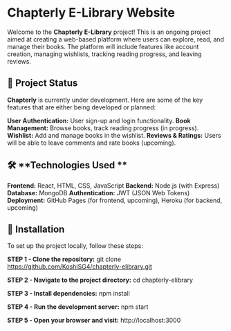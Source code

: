 # **Chapterly E-Library Website**

Welcome to the **Chapterly E-Library** project! This is an ongoing project aimed at creating a web-based platform where users can explore, read, and manage their books. The platform will include features like account creation, managing wishlists, tracking reading progress, and leaving reviews.

## 🚧 **Project Status**
**Chapterly** is currently under development. Here are some of the key features that are either being developed or planned:

**User Authentication:** User sign-up and login functionality.
**Book Management:** Browse books, track reading progress (in progress).
**Wishlist:** Add and manage books in the wishlist.
**Reviews & Ratings:** Users will be able to leave comments and rate books (upcoming).

## 🛠 **Technologies Used **
**Frontend:** React, HTML, CSS, JavaScript
**Backend:** Node.js (with Express)
**Database:** MongoDB 
**Authentication:** JWT (JSON Web Tokens)
**Deployment:** GitHub Pages (for frontend, upcoming), Heroku (for backend, upcoming)

## 🔧 **Installation**
To set up the project locally, follow these steps:

**STEP 1 - Clone the repository:**
git clone https://github.com/KoshiSG4/chapterly-elibrary.git

**STEP 2 - Navigate to the project directory:**
cd chapterly-elibrary

**STEP 3 - Install dependencies:**
npm install

**STEP 4 - Run the development server:**
npm start

**STEP 5 - Open your browser and visit:**
http://localhost:3000

